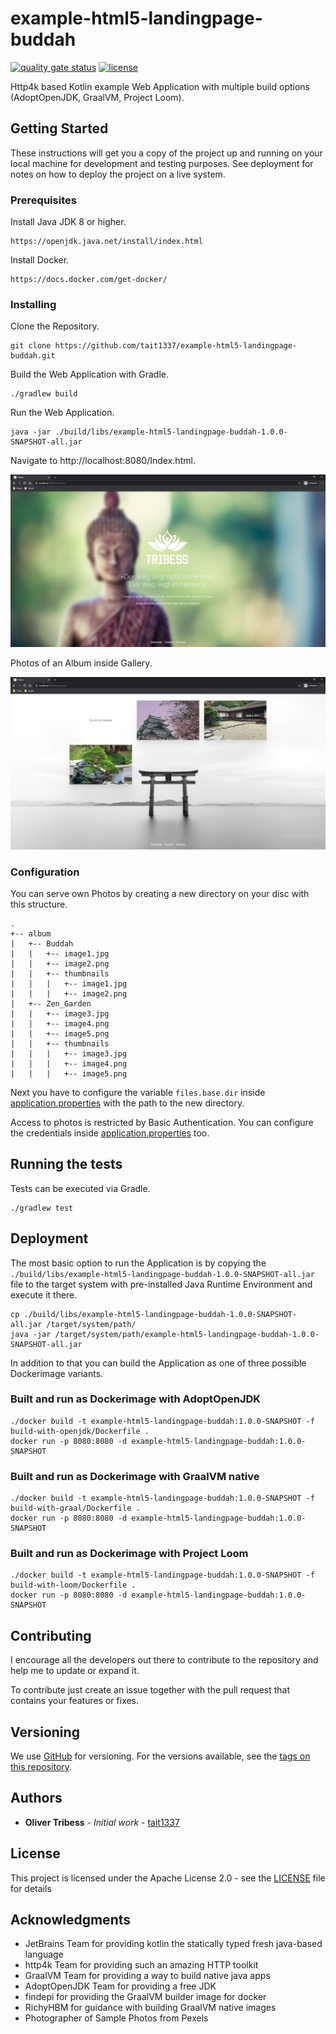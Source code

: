 # example-html5-landingpage-buddah
[![quality gate status](https://sonarcloud.io/api/project_badges/measure?project=Tait1337_example-html5-landingpage-buddah&metric=alert_status)](https://sonarcloud.io/dashboard?id=Tait1337_example-html5-landingpage-buddah)
[![license](https://img.shields.io/badge/license-Apache%20License%202.0-blue.svg?style=flat)](LICENSE)

Http4k based Kotlin example Web Application with multiple build options (AdoptOpenJDK, GraalVM, Project Loom).

## Getting Started

These instructions will get you a copy of the project up and running on your local machine for development and testing purposes. See deployment for notes on how to deploy the project on a live system.

### Prerequisites

Install Java JDK 8 or higher.
```
https://openjdk.java.net/install/index.html
```

Install Docker.
```
https://docs.docker.com/get-docker/
```

### Installing

Clone the Repository.
```
git clone https://github.com/tait1337/example-html5-landingpage-buddah.git
```

Build the Web Application with Gradle.
```
./gradlew build
```

Run the Web Application.
```
java -jar ./build/libs/example-html5-landingpage-buddah-1.0.0-SNAPSHOT-all.jar
```

Navigate to http://localhost:8080/Index.html.

![Main Page](screenshot_index.png)

Photos of an Album inside Gallery.

![Gallery Page](screenshot_gallery.png)

### Configuration

You can serve own Photos by creating a new directory on your disc with this structure.

```
.
+-- album
|   +-- Buddah
|   |   +-- image1.jpg
|   |   +-- image2.png
|   |   +-- thumbnails
|   |   |   +-- image1.jpg
|   |   |   +-- image2.png
|   +-- Zen_Garden
|   |   +-- image3.jpg
|   |   +-- image4.png
|   |   +-- image5.png
|   |   +-- thumbnails
|   |   |   +-- image3.jpg
|   |   |   +-- image4.png
|   |   |   +-- image5.png
```

Next you have to configure the variable `files.base.dir` inside [application.properties](src/main/resources/application.properties) with the path to the new directory.

Access to photos is restricted by Basic Authentication. You can configure the credentials inside [application.properties](src/main/resources/application.properties) too.

## Running the tests

Tests can be executed via Gradle.

```
./gradlew test
```

## Deployment

The most basic option to run the Application is by copying the `./build/libs/example-html5-landingpage-buddah-1.0.0-SNAPSHOT-all.jar` file to the target system with pre-installed Java Runtime Environment and execute it there.

```
cp ./build/libs/example-html5-landingpage-buddah-1.0.0-SNAPSHOT-all.jar /target/system/path/
java -jar /target/system/path/example-html5-landingpage-buddah-1.0.0-SNAPSHOT-all.jar
```

In addition to that you can build the Application as one of three possible Dockerimage variants.

### Built and run as Dockerimage with AdoptOpenJDK

```
./docker build -t example-html5-landingpage-buddah:1.0.0-SNAPSHOT -f build-with-openjdk/Dockerfile .
docker run -p 8080:8080 -d example-html5-landingpage-buddah:1.0.0-SNAPSHOT
```

### Built and run as Dockerimage with GraalVM native

```
./docker build -t example-html5-landingpage-buddah:1.0.0-SNAPSHOT -f build-with-graal/Dockerfile .
docker run -p 8080:8080 -d example-html5-landingpage-buddah:1.0.0-SNAPSHOT
```

### Built and run as Dockerimage with Project Loom

```
./docker build -t example-html5-landingpage-buddah:1.0.0-SNAPSHOT -f build-with-loom/Dockerfile .
docker run -p 8080:8080 -d example-html5-landingpage-buddah:1.0.0-SNAPSHOT
```

## Contributing

I encourage all the developers out there to contribute to the repository and help me to update or expand it.

To contribute just create an issue together with the pull request that contains your features or fixes.

## Versioning

We use [GitHub](https://github.com/) for versioning. For the versions available, see the [tags on this repository](https://github.com/tait1337/example-html5-landingpage-buddah/tags). 

## Authors

* **Oliver Tribess** - *Initial work* - [tait1337](https://github.com/tait1337)

## License

This project is licensed under the Apache License 2.0 - see the [LICENSE](LICENSE) file for details

## Acknowledgments

* JetBrains Team for providing kotlin the statically typed fresh java-based language
* http4k Team for providing such an amazing HTTP toolkit
* GraalVM Team for providing a way to build native java apps
* AdoptOpenJDK Team for providing a free JDK
* findepi for providing the GraalVM builder image for docker
* RichyHBM for guidance with building GraalVM native images
* Photographer of Sample Photos from Pexels

